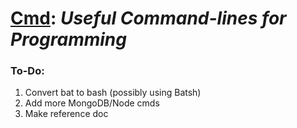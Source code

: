 # [**Cmd**](https://github.com/Sondro/Cmds): _Useful Command-lines for Programming_

### To-Do:
1. Convert bat to bash (possibly using Batsh)
2. Add more MongoDB/Node cmds
3. Make reference doc
